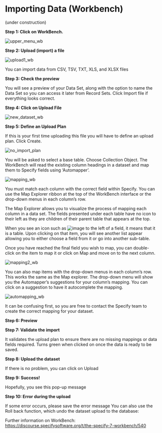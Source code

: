 # Importing Data (Workbench)

(under construction)

**Step 1: Click on WorkBench.**

![upper_menu_wb](https://user-images.githubusercontent.com/70754439/235611414-907c987c-a61e-4338-8721-6cc7a99d9290.jpg)


**Step 2: Upload (import) a file**

![upload1_wb](https://user-images.githubusercontent.com/70754439/235621309-465b4fad-9bde-4109-92a1-bd07b968d11a.jpg)


You can import data from CSV, TSV, TXT, XLS, and XLSX files

**Step 3: Check the preview**

You will see a preview of your Data Set, along with the option to name the Data Set so you can
access it later from Record Sets. Click Import file if everything looks correct.

**Step 4: Click on Upload File**

![new_dataset_wb](https://user-images.githubusercontent.com/70754439/235622419-6d6dcf75-8a5d-4fb2-8863-6aae2609a98d.jpg)


**Step 5: Define an Upload Plan**

If this is your first time uploading this file you will have to define an upload plan. Click Create.

![no_import_plan](https://user-images.githubusercontent.com/70754439/235624539-212c82ce-abcd-46c5-b416-eced2c0ebb52.jpg)

You will be asked to select a base table. Choose Collection Object.
The WorkBench will read the existing column headings in a dataset and map them to Specify fields
using ‘Automapper’.

![mapping_wb](https://user-images.githubusercontent.com/70754439/235633157-bc2b998a-bdc7-4926-9cf4-106e18a57402.jpg)

You must match each column with the correct field within Specify. You can use the Map Explorer
ribbon at the top of the WorkBench interface or the drop-down menus in each column’s row.

The Map Explorer allows you to visualize the process of mapping each column in a data set. The fields presented under each table have no icon to their left as they are children of their parent table that appears at the top.

When you see an icon such as ![image](https://user-images.githubusercontent.com/70754439/235635064-e2f0ae64-3516-429b-a65d-a9a863ca6403.png)
 to the left of a field, it means that it is a table. Upon clicking on that item, you will see another list appear allowing you to either choose a field from it or go into another sub-table.

Once you have reached the final field you wish to map, you can double-click on the item to map it or click on Map and move on to the next column.

![mapping2_wb](https://user-images.githubusercontent.com/70754439/235635278-04f3bd88-826c-481b-8702-a86b81d71ddb.png)

You can also map items with the drop-down menus in each column’s row. This works the same as the Map explorer. The drop-down menu will show you the Automapper’s suggestions for your column’s mapping. You can click on a suggestion to have it autocomplete the mapping.

![automapping_wb](https://user-images.githubusercontent.com/70754439/235636290-0f51fabb-9b9a-492a-ae26-fd6c54d92d1d.png)

It can be confusing first, so you are free to contact the Specify team to create the correct mapping for your dataset.

**Step 6: Preview**

**Step 7: Validate the import**

It validates the upload plan to ensure there are no missing mappings or data fields required. Turns
green when clicked on once the data is ready to be saved.

**Step 8: Upload the dataset**

If there is no problem, you can click on Upload

**Step 9: Success!**

Hopefully, you see this pop-up message

**Step 10: Error during the upload**

If some error occurs, please save the error message
You can also use the Roll back function, which undo the dataset upload to the database:

Further information on WorkBench:
https://discourse.specifysoftware.org/t/the-specify-7-workbench/540
